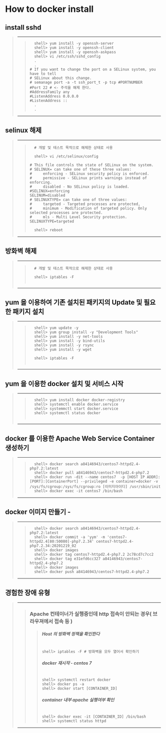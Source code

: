 # How to docker install

## install sshd
> ---------------------------------------------------------------------------------------------
>  >
>  >```
>  >   shell> yum install -y openssh-server
>  >   shell> yum install -y openssh-client
>  >   shell> yum install -y openssh-askpass
>  >   shell> vi /etc/ssh/sshd_config
>  >   .
>  >   .
>  > # If you want to change the port on a SELinux system, you have to tell
>  > # SELinux about this change.
>  > # semanage port -a -t ssh_port_t -p tcp #PORTNUMBER
>  > #Port 22 # <- 주석을 해제 한다.
>  > #AddressFamily any
>  > #ListenAddress 0.0.0.0
>  > #ListenAddress ::
>  >   .
>  >   .
>  >```
> ---------------------------------------------------------------------------------------------

## selinux 해제
> ---------------------------------------------------------------------------------------------
>  >
>  >```
>  >   # 개발 및 테스트 목적으로 해제한 상태로 사용
>  >   
>  >   shell> vi /etc/selinux/config
>  >   
>  > # This file controls the state of SELinux on the system.
>  > # SELINUX= can take one of these three values:
>  > #     enforcing - SELinux security policy is enforced.
>  > #     permissive - SELinux prints warnings instead of enforcing.
>  > #     disabled - No SELinux policy is loaded.
>  > #SELINUX=enforcing
>  > SELINUM=disabled
>  > # SELINUXTYPE= can take one of three values:
>  > #     targeted - Targeted processes are protected,
>  > #     minimum - Modification of targeted policy. Only selected processes are protected.
>  > #     mls - Multi Level Security protection.
>  > SELINUXTYPE=targeted
>  > 
>  >   shell> reboot
>  >```
> ---------------------------------------------------------------------------------------------

## 방화벽 해제
> ---------------------------------------------------------------------------------------------
>  >
>  >```
>  >   # 개발 및 테스트 목적으로 해제한 상태로 사용
>  >   
>  >   shell> iptables -F
>  >   
>  >```
> ---------------------------------------------------------------------------------------------

## yum 을 이용하여 기존 설치된 패키지의 Update 및 필요한 패키지 설치
> ---------------------------------------------------------------------------------------------
>  >
>  >```
>  >   shell> yum update -y
>  >   shell> yum group install -y "Development Tools"
>  >   shell> yum install -y net-tools
>  >   shell> yum install -y bind-utils
>  >   shell> yum install -y rsync
>  >   shell> yum install -y wget
>  >   
>  >   shell> iptables -F
>  >   
>  >```
> ---------------------------------------------------------------------------------------------

## yum 을 이용한 docker 설치 및 서비스 시작
> ---------------------------------------------------------------------------------------------
>  >
>  >```
>  >   shell> yum install docker docker-registry
>  >   shell> systemctl enable docker.service
>  >   shell> systemmctl start docker.service
>  >   shell> systemctl status docker
>  >   
>  >```
> ---------------------------------------------------------------------------------------------

## docker 를 이용한 Apache Web Service Container 생성하기
> ---------------------------------------------------------------------------------------------
>  >
>  >```
>  >   shell> docker search a84146943/centos7-httpd2.4-php7.2:latest
>  >   shell> docker pull a84146943/centos7-httpd2.4-php7.2
>  >   shell> docker run -dit --name centos7  -p [HOST IP ADDR]:[PORT]:[ContainerPort] --privileged -e container=docker -v /sys/fs/cgroup:/sys/fs/cgroup:ro [이미지아이디] /usr/sbin/init
>  >   shell> docker exec -it centos7 /bin/bash
>  >```
> ---------------------------------------------------------------------------------------------

## docker 이미지 만들기 - 
> ---------------------------------------------------------------------------------------------
>  >
>  >```
>  >   shell> docker search a84146943/centos7-httpd2.4-php7.2:latest
>  >   shell> docker commit -a 'yym' -m 'centos7-httpd2.4[80:50080]-php7.2.34' centos7-httpd2.4-php7.2.34:20201219_02
>  >   shell> docker images
>  >   shell> docker tag centos7-httpd2.4-php7.2 2c78cd7c7cc2
>  >   shell> docker tag e31efd6cc327 a84146943/centos7-httpd2.4-php7.2
>  >   shell> docker images
>  >   shell> docker push a84146943/centos7-httpd2.4-php7.2
>  >```
> ---------------------------------------------------------------------------------------------

## 경험한 장애 유형
> ---------------------------------------------------------------------------------------------
>  > ### Apache 컨테이너가 실행중인데 http 접속이 안되는 경우( 브라우져에서 접속 등 )
>  >  > ##### Host 의 방화벽 정책을 확인한다
>  >  > ```
>  >  >
>  >  > shell> iptables -F # 방화벽을 모두 열어서 확인하기
>  >  >
>  >  > ```
>  >  >
>  >  > ##### docker 재시작 - centos 7
>  >  > ```
>  >  >
>  >  > shell> systemctl restart docker
>  >  > shell> docker ps -a
>  >  > shell> docker start [CONTAINER_ID]
>  >  >
>  >  > ```
>  >  >
>  >  > ##### container 내부 apache 실행여부 확인
>  >  > ```
>  >  >
>  >  > shell> docker exec -it [CONTAINER_ID] /bin/bash
>  >  > shell> systemctl status httpd
>  >  >
>  >  > ```
>  >
> ---------------------------------------------------------------------------------------------













